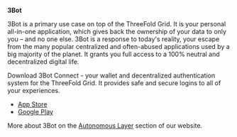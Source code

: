 **3Bot**

3Bot is a primary use case on top of the ThreeFold Grid. It is your personal all-in-one application, which gives back the ownership of your data to only you – and no one else. 3Bot is a response to today's reality, your escape from the many popular centralized and often-abused applications used by a big majority of the planet. It grants you full access to a 100% neutral and decentralized digital life.

Download 3Bot Connect - your wallet and decentralized authentication system for the ThreeFold Grid. It provides safe and secure logins to all of your experiences.

- [App Store](https://apps.apple.com/us/app/3bot-connect/id1459845885)
- [Google Play](https://play.google.com/store/apps/details?id=org.jimber.threebotlogin&hl=en_US)

More about 3Bot on the [Autonomous Layer](https://threefold.io/autonomous.html) section of our website.